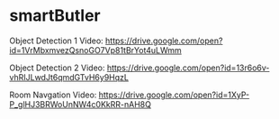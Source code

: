 # smartButler

Object Detection 1 Video: https://drive.google.com/open?id=1VrMbxmvezQsnoGO7Vp81tBrYot4uLWmm

Object Detection 2 Video: https://drive.google.com/open?id=13r6o6v-vhRIJLwdJt6qmdGTvH6y9HqzL

Room Navgation Video: https://drive.google.com/open?id=1XyP-P_glHJ3BRWoUnNW4c0KkRR-nAH8Q
